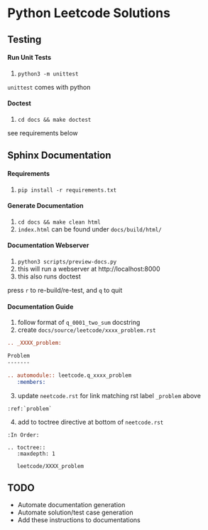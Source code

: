 # Python Leetcode Solutions

## Testing

#### Run Unit Tests
1. `python3 -m unittest`

`unittest` comes with python

#### Doctest
1. `cd docs && make doctest`

see requirements below

## Sphinx Documentation

#### Requirements
1. `pip install -r requirements.txt`

#### Generate Documentation
1. `cd docs && make clean html`
2. `index.html` can be found under `docs/build/html/`

#### Documentation Webserver
1. `python3 scripts/preview-docs.py`
2. this will run a webserver at http://localhost:8000
3. this also runs doctest

press `r` to re-build/re-test, and `q` to quit

#### Documentation Guide
1. follow format of `q_0001_two_sum` docstring
2. create `docs/source/leetcode/xxxx_problem.rst`
```rst
.. _XXXX_problem:

Problem
-------

.. automodule:: leetcode.q_xxxx_problem
   :members:
```
3. update `neetcode.rst` for link matching rst label `_problem` above
```
:ref:`problem`
```
4. add to toctree directive at bottom of `neetcode.rst`
```
:In Order:

.. toctree::
   :maxdepth: 1

   leetcode/XXXX_problem
```
## TODO

- Automate documentation generation
- Automate solution/test case generation
- Add these instructions to documentations
